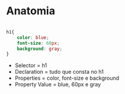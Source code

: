 # Anatomia

```css

h1{
    color: blue;
    font-size: 60px;
    background: gray;
}
```

* Selector = h1
* Declaration = tudo que consta no h1
* Properties = color, font-size e background
* Property Value = blue, 60px e gray